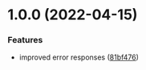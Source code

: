 # 1.0.0 (2022-04-15)


### Features

* improved error responses ([81bf476](https://github.com/xilution/todd-coin-utils/commit/81bf476171b32b54f3d7283920e3b33deb5de8ca))
